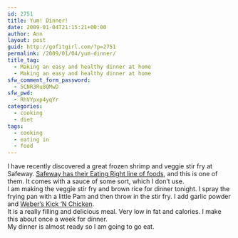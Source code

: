 ```yaml
---
id: 2751
title: Yum! Dinner!
date: 2009-01-04T21:15:21+00:00
author: Ann
layout: post
guid: http://gofitgirl.com/?p=2751
permalink: /2009/01/04/yum-dinner/
title_tag:
  - Making an easy and healthy dinner at home
  - Making an easy and healthy dinner at home
sfw_comment_form_password:
  - 5CNR3Ru8QMwD
sfw_pwd:
  - RhVYpxp4yqYr
categories:
  - cooking
  - diet
tags:
  - cooking
  - eating in
  - food
---
```

I have recently discovered a great frozen shrimp and veggie stir fry at Safeway. [Safeway has their Eating Right line of foods](http://shop.safeway.com/superstore/default.asp?mainurl=/corporate/safeway/eating_right.asp&navurl=/superstore/leftbar/lft_wellness.asp&pn=save), and this is one of them. It comes with a sauce of some sort, which I don&#8217;t use.  
I am making the veggie stir fry and brown rice for dinner tonight. I spray the frying pan with a little Pam and then throw in the stir fry. I add garlic powder and [Weber&#8217;s Kick &#8216;N Chicken](http://www.weber.com/bbq/pub/shop/product/view.aspx?ProductID=1209).  
It is a really filling and delicious meal. Very low in fat and calories. I make this about once a week for dinner.  
My dinner is almost ready so I am going to go eat.